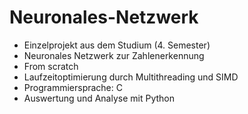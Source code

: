 # Neuronales-Netzwerk
- Einzelprojekt aus dem Studium (4. Semester)
- Neuronales Netzwerk zur Zahlenerkennung
- From scratch
- Laufzeitoptimierung durch Multithreading und SIMD
- Programmiersprache: C
- Auswertung und Analyse mit Python
